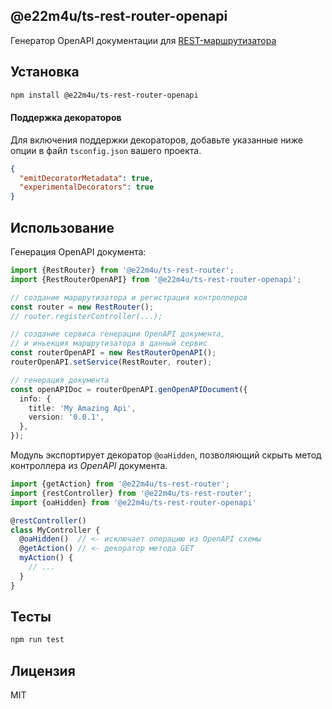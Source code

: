 ## @e22m4u/ts-rest-router-openapi

Генератор OpenAPI документации для [REST-маршрутизатора](https://www.npmjs.com/package/@e22m4u/ts-rest-router)

## Установка

```bash
npm install @e22m4u/ts-rest-router-openapi
```

#### Поддержка декораторов

Для включения поддержки декораторов, добавьте указанные
ниже опции в файл `tsconfig.json` вашего проекта.

```json
{
  "emitDecoratorMetadata": true,
  "experimentalDecorators": true
}
```

## Использование

Генерация OpenAPI документа:

```ts
import {RestRouter} from '@e22m4u/ts-rest-router';
import {RestRouterOpenAPI} from '@e22m4u/ts-rest-router-openapi';

// создание маршрутизатора и регистрация контроллеров
const router = new RestRouter();
// router.registerController(...);

// создание сервиса генерации OpenAPI документа,
// и иньекция маршрутизатора в данный сервис
const routerOpenAPI = new RestRouterOpenAPI();
routerOpenAPI.setService(RestRouter, router);

// генерация документа
const openAPIDoc = routerOpenAPI.genOpenAPIDocument({
  info: {
    title: 'My Amazing Api',
    version: '0.0.1',
  },
});
```

Модуль экспортирует декоратор `@oaHidden`, позволяющий
скрыть метод контроллера из *OpenAPI* документа.

```ts
import {getAction} from '@e22m4u/ts-rest-router';
import {restController} from '@e22m4u/ts-rest-router';
import {oaHidden} from '@e22m4u/ts-rest-router-openapi'

@restController()
class MyController {
  @oaHidden()  // <- исключает операцию из OpenAPI схемы
  @getAction() // <- декоратор метода GET
  myAction() {
    // ...
  }
}
```

## Тесты

```bash
npm run test
```

## Лицензия

MIT
